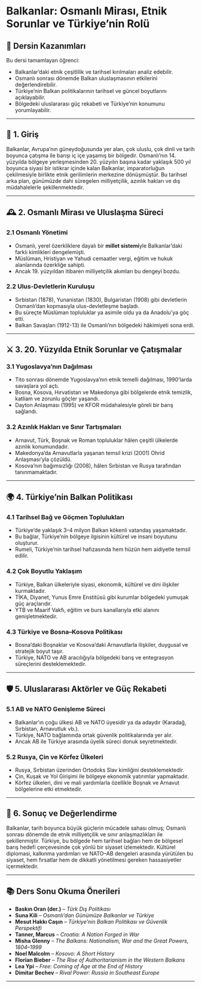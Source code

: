 # Balkanlar: Osmanlı Mirası, Etnik Sorunlar ve Türkiye’nin Rolü

## 🎯 Dersin Kazanımları

Bu dersi tamamlayan öğrenci:

- Balkanlar’daki etnik çeşitlilik ve tarihsel kırılmaları analiz edebilir.
- Osmanlı sonrası dönemde Balkan uluslaşmasının etkilerini değerlendirebilir.
- Türkiye’nin Balkan politikalarının tarihsel ve güncel boyutlarını açıklayabilir.
- Bölgedeki uluslararası güç rekabeti ve Türkiye’nin konumunu yorumlayabilir.

---

## 🧭 1. Giriş

Balkanlar, Avrupa’nın güneydoğusunda yer alan, çok uluslu, çok dinli ve tarih boyunca çatışma ile barışı iç içe yaşamış bir bölgedir. Osmanlı’nın 14. yüzyılda bölgeye yerleşmesinden 20. yüzyılın başına kadar yaklaşık 500 yıl boyunca siyasi bir istikrar içinde kalan Balkanlar, imparatorluğun çekilmesiyle birlikte etnik gerilimlerin merkezine dönüşmüştür. Bu tarihsel arka plan, günümüzde dahi süregelen milliyetçilik, azınlık hakları ve dış müdahalelerle şekillenmektedir.

---

## 🕰️ 2. Osmanlı Mirası ve Uluslaşma Süreci

### 2.1 Osmanlı Yönetimi

- Osmanlı, yerel özerkliklere dayalı bir **millet sistemi**yle Balkanlar’daki farklı kimlikleri dengelemişti.
- Müslüman, Hristiyan ve Yahudi cemaatler vergi, eğitim ve hukuk alanlarında özerkliğe sahipti.
- Ancak 19. yüzyıldan itibaren milliyetçilik akımları bu dengeyi bozdu.

### 2.2 Ulus-Devletlerin Kuruluşu

- Sırbistan (1878), Yunanistan (1830), Bulgaristan (1908) gibi devletlerin Osmanlı’dan kopmasıyla ulus-devletleşme başladı.
- Bu süreçte Müslüman topluluklar ya asimile oldu ya da Anadolu’ya göç etti.
- Balkan Savaşları (1912-13) ile Osmanlı’nın bölgedeki hâkimiyeti sona erdi.

---

## ⚔️ 3. 20. Yüzyılda Etnik Sorunlar ve Çatışmalar

### 3.1 Yugoslavya’nın Dağılması

- Tito sonrası dönemde Yugoslavya’nın etnik temelli dağılması, 1990’larda savaşlara yol açtı.
- Bosna, Kosova, Hırvatistan ve Makedonya gibi bölgelerde etnik temizlik, katliam ve zorunlu göçler yaşandı.
- Dayton Anlaşması (1995) ve KFOR müdahalesiyle göreli bir barış sağlandı.

### 3.2 Azınlık Hakları ve Sınır Tartışmaları

- Arnavut, Türk, Boşnak ve Roman topluluklar hâlen çeşitli ülkelerde azınlık konumundadır.
- Makedonya’da Arnavutlarla yaşanan temsil krizi (2001) Ohrid Anlaşması’yla çözüldü.
- Kosova’nın bağımsızlığı (2008), hâlen Sırbistan ve Rusya tarafından tanınmamaktadır.

---

## 🌍 4. Türkiye’nin Balkan Politikası

### 4.1 Tarihsel Bağ ve Göçmen Toplulukları

- Türkiye’de yaklaşık 3–4 milyon Balkan kökenli vatandaş yaşamaktadır.
- Bu bağlar, Türkiye’nin bölgeye ilgisinin kültürel ve insani boyutunu oluşturur.
- Rumeli, Türkiye’nin tarihsel hafızasında hem hüzün hem aidiyetle temsil edilir.

### 4.2 Çok Boyutlu Yaklaşım

- Türkiye, Balkan ülkeleriyle siyasi, ekonomik, kültürel ve dini ilişkiler kurmaktadır.
- TİKA, Diyanet, Yunus Emre Enstitüsü gibi kurumlar bölgedeki yumuşak güç araçlarıdır.
- YTB ve Maarif Vakfı, eğitim ve burs kanallarıyla etki alanını genişletmektedir.

### 4.3 Türkiye ve Bosna–Kosova Politikası

- Bosna’daki Boşnaklar ve Kosova’daki Arnavutlarla ilişkiler, duygusal ve stratejik boyut taşır.
- Türkiye, NATO ve AB aracılığıyla bölgedeki barış ve entegrasyon süreçlerini desteklemektedir.

---

## 🛡️ 5. Uluslararası Aktörler ve Güç Rekabeti

### 5.1 AB ve NATO Genişleme Süreci

- Balkanlar’ın çoğu ülkesi AB ve NATO üyesidir ya da adaydır (Karadağ, Sırbistan, Arnavutluk vb.).
- Türkiye, NATO bağlamında ortak güvenlik politikalarında yer alır.
- Ancak AB ile Türkiye arasında üyelik süreci donuk seyretmektedir.

### 5.2 Rusya, Çin ve Körfez Ülkeleri

- Rusya, Sırbistan üzerinden Ortodoks Slav kimliğini desteklemektedir.
- Çin, Kuşak ve Yol Girişimi ile bölgeye ekonomik yatırımlar yapmaktadır.
- Körfez ülkeleri, dini ve mali yardımlarla özellikle Boşnak ve Arnavut bölgelerine etki etmektedir.

---

## 📌 6. Sonuç ve Değerlendirme

Balkanlar, tarih boyunca büyük güçlerin mücadele sahası olmuş; Osmanlı sonrası dönemde de etnik milliyetçilik ve sınır anlaşmazlıkları ile şekillenmiştir. Türkiye, bu bölgede hem tarihsel bağları hem de bölgesel barış hedefi çerçevesinde çok yönlü bir siyaset izlemektedir. Kültürel diplomasi, kalkınma yardımları ve NATO–AB dengeleri arasında yürütülen bu siyaset, hem fırsatlar hem de dikkatli yönetilmesi gereken hassasiyetler içermektedir.

---

## 📚 Ders Sonu Okuma Önerileri

- **Baskın Oran (der.)** – _Türk Dış Politikası_
- **Suna Kili** – _Osmanlı’dan Günümüze Balkanlar ve Türkiye_
- **Mesut Hakkı Caşın** – _Türkiye’nin Balkan Politikası ve Güvenlik Perspektifi_
- **Tanner, Marcus** – _Croatia: A Nation Forged in War_
- **Misha Glenny** – _The Balkans: Nationalism, War and the Great Powers, 1804–1999_
- **Noel Malcolm** – _Kosovo: A Short History_
- **Florian Bieber** – _The Rise of Authoritarianism in the Western Balkans_
- **Lea Ypi** – _Free: Coming of Age at the End of History_
- **Dimitar Bechev** – _Rival Power: Russia in Southeast Europe_

---

